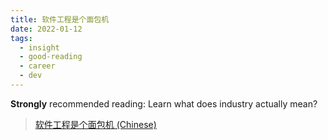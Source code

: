 ```yaml
---
title: 软件工程是个面包机
date: 2022-01-12
tags:
  - insight
  - good-reading
  - career
  - dev
---
```


**Strongly** recommended reading: Learn what does industry actually mean?

> [软件工程是个面包机 (Chinese)](https://drmingdrmer.github.io/tech/bla/2018/09/27/toaster.html)
